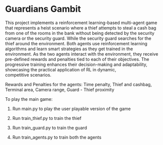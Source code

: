 # Guardians Gambit
This project implements a reinforcement learning-based multi-agent game that represents a heist scenario where a thief attempts to steal a cash bag from one of the rooms in the bank without being detected by the security camera or the security guard. While the security guard searches for the thief around the environment. Both agents use reinforcement learning algorithms and learn smart strategies as they get trained in the environment. As the two agents interact with the environment, they receive pre-defined rewards and penalties tied to each of their objectives. The progressive training enhances their decision-making and adaptability, showcasing the practical application of RL in dynamic, competitive scenarios.

Rewards and Penalties for the agents: Time penalty, Thief and cashbag, Terminal area, Camera range, Guard - Thief proximity

To play the main game:

1. Run main.py to play the user playable version of the game

2. Run train_thief.py to train the thief

3. Run train_guard.py to train the guard

4. Run train_agents.py to train both the agents


